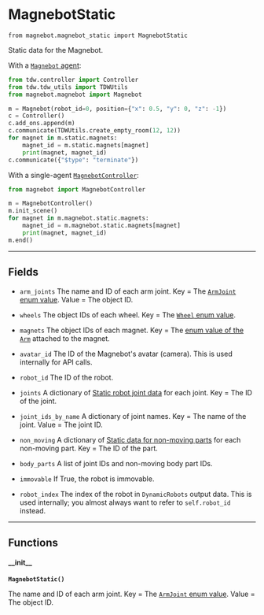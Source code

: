 # MagnebotStatic

`from magnebot.magnebot_static import MagnebotStatic`

Static data for the Magnebot.

With a [`Magnebot` agent](magnebot.md):

```python
from tdw.controller import Controller
from tdw.tdw_utils import TDWUtils
from magnebot.magnebot import Magnebot

m = Magnebot(robot_id=0, position={"x": 0.5, "y": 0, "z": -1})
c = Controller()
c.add_ons.append(m)
c.communicate(TDWUtils.create_empty_room(12, 12))
for magnet in m.static.magnets:
    magnet_id = m.static.magnets[magnet]
    print(magnet, magnet_id)
c.communicate({"$type": "terminate"})
```

With a single-agent [`MagnebotController`](magnebot_controller.md):

```python
from magnebot import MagnebotController

m = MagnebotController()
m.init_scene()
for magnet in m.magnebot.static.magnets:
    magnet_id = m.magnebot.static.magnets[magnet]
    print(magnet, magnet_id)
m.end()
```

***

## Fields

- `arm_joints` The name and ID of each arm joint. Key = The [`ArmJoint` enum value](arm_joint.md). Value = The object ID.

- `wheels` The object IDs of each wheel. Key = The [`Wheel` enum value](wheel.md).

- `magnets` The object IDs of each magnet. Key = The [enum value of the `Arm`](arm.md) attached to the magnet.

- `avatar_id` The ID of the Magnebot's avatar (camera). This is used internally for API calls.

- `robot_id` The ID of the robot.

- `joints` A dictionary of [Static robot joint data](https://github.com/threedworld-mit/tdw/blob/master/Documentation/python/robot_data/joint_static.md) for each joint. Key = The ID of the joint.

- `joint_ids_by_name` A dictionary of joint names. Key = The name of the joint. Value = The joint ID.

- `non_moving` A dictionary of [Static data for non-moving parts](https://github.com/threedworld-mit/tdw/blob/master/Documentation/python/robot_data/non_moving.md) for each non-moving part. Key = The ID of the part.

- `body_parts` A list of joint IDs and non-moving body part IDs.

- `immovable` If True, the robot is immovable.

- `robot_index` The index of the robot in `DynamicRobots` output data. This is used internally; you almost always want to refer to `self.robot_id` instead.

***

## Functions

#### \_\_init\_\_

**`MagnebotStatic()`**

The name and ID of each arm joint. Key = The [`ArmJoint` enum value](arm_joint.md). Value = The object ID.